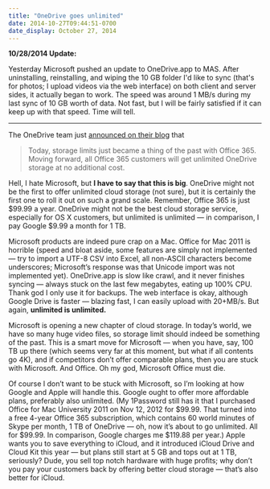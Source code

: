 ```yaml
---
title: "OneDrive goes unlimited"
date: 2014-10-27T09:44:51-0700
date_display: October 27, 2014
---
```

**10/28/2014 Update:**

Yesterday Microsoft pushed an update to OneDrive.app to MAS. After uninstalling, reinstalling, and wiping the 10 GB folder I'd like to sync (that's for photos; I upload videos via the web interface) on both client and server sides, it actually began to work. The speed was around 1 MB/s during my last sync of 10 GB worth of data. Not fast, but I will be fairly satisfied if it can keep up with that speed. Time will tell.

---
The OneDrive team just [announced on their blog](https://blog.onedrive.com/office-365-onedrive-unlimited-storage/) that

> Today, storage limits just became a thing of the past with Office 365. Moving forward, all Office 365 customers will get unlimited OneDrive storage at no additional cost.

Hell, I hate Microsoft, but **I have to say that this is big**. OneDrive might not be the first to offer unlimited cloud storage (not sure), but it is certainly the first one to roll it out on such a grand scale. Remember, Office 365 is just $99.99 a year. OneDrive might not be the best cloud storage service, especially for OS X customers, but unlimited is unlimited — in comparison, I pay Google $9.99 a month for 1 TB.

Microsoft products are indeed pure crap on a Mac. Office for Mac 2011 is horrible (speed and bloat aside, some features are simply not implemented — try to import a UTF-8 CSV into Excel, all non-ASCII characters become underscores; Microsoft’s response was that Unicode import was not implemented yet). OneDrive.app is slow like crawl, and it never finishes syncing — always stuck on the last few megabytes, eating up 100% CPU. Thank god I only use it for backups. The web interface is okay, although Google Drive is faster — blazing fast, I can easily upload with 20+MB/s. But again, **unlimited is unlimited.**

Microsoft is opening a new chapter of cloud storage. In today’s world, we have so many huge video files, so storage limit should indeed be something of the past. This is a smart move for Microsoft — when you have, say, 100 TB up there (which seems very far at this moment, but what if all contents go 4K), and if competitors don’t offer comparable plans, then you are stuck with Microsoft. And Office. Oh my god, Microsoft Office must die.

Of course I don’t want to be stuck with Microsoft, so I’m looking at how Google and Apple will handle this. Google ought to offer more affordable plans, preferably also unlimited. (My 1Password still has it that I purchased Office for Mac University 2011 on Nov 12, 2012 for $99.99. That turned into a free 4-year Office 365 subscription, which contains 60 world minutes of Skype per month, 1 TB of OneDrive — oh, now it’s about to go unlimited. All for $99.99. In comparison, Google charges me $119.88 per year.) Apple wants you to save everything to iCloud, and it introduced iCloud Drive and Cloud Kit this year — but plans still start at 5 GB and tops out at 1 TB, seriously? Dude, you sell top notch hardware with huge profits; why don’t you pay your customers back by offering better cloud storage — that’s also better for iCloud.

